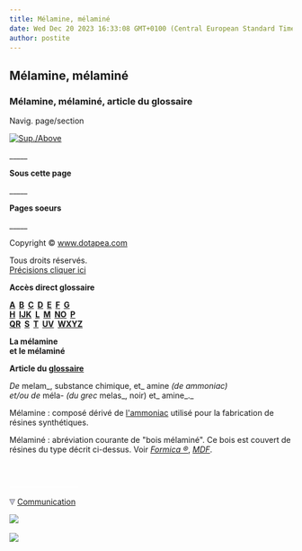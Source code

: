 ```yaml
---
title: Mélamine, mélaminé
date: Wed Dec 20 2023 16:33:08 GMT+0100 (Central European Standard Time)
author: postite
---
```


## Mélamine, mélaminé
### Mélamine, mélaminé, article du glossaire
 Navig. page/section

[![Sup./Above](_derived/up_cmp_themenoir010_up.gif)](m.html)

\_\_\_\_\_

**Sous cette page**

\_\_\_\_\_

**Pages soeurs**

\_\_\_\_\_

Copyright © www.dotapea.com

Tous droits réservés.  
[Précisions cliquer ici](droitscopie.html)

**Accès direct glossaire**

**[A](a.html)  [B](b.html)  [C](c.html)  [D](d.html)  [E](e.html)  [F](f.html)  [G](g.html)  
[H](h.html)  [IJK](ijk.html)  [L](l.html)  [M](m.html)  [NO](no.html)  [P](p.html)  
[QR](qr.html)  [S](s.html)  [T](t.html)  [UV](uv.html)  [WXYZ](wxyz.html)**

**La mélamine  
et le mélaminé**

**Article du [glossaire](glossaire.html)**

_De_ melam_, substance chimique, et_ amine _(de ammoniac)  
et/ou de_ méla- _(du grec_ melas_, noir) et_ amine_._

Mélamine : composé dérivé de [l'ammoniac](ammoniac.html) utilisé pour la fabrication de résines synthétiques.

Mélaminé : abréviation courante de "bois mélaminé". Ce bois est couvert de résines du type décrit ci-dessus. Voir _[Formica ®](formica.html)_, _[MDF](bois.html#mdf)_.



 

 ![](images/transparent122x1.gif)

![](images/flechebas.gif) [Communication](http://www.artrealite.com/annonceurs.htm) 

[![](https://cbonvin.fr/sites/regie.artrealite.com/visuels/campagne1.png)](index-2.html#20131014)

![](https://cbonvin.fr/sites/regie.artrealite.com/visuels/campagne2.png)
